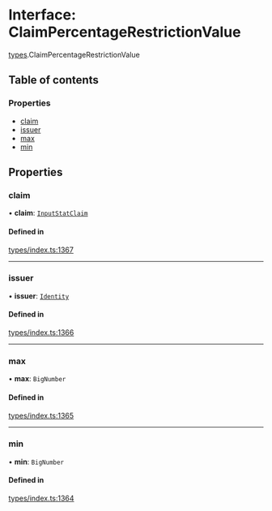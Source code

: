 # Interface: ClaimPercentageRestrictionValue

[types](../wiki/types).ClaimPercentageRestrictionValue

## Table of contents

### Properties

- [claim](../wiki/types.ClaimPercentageRestrictionValue#claim)
- [issuer](../wiki/types.ClaimPercentageRestrictionValue#issuer)
- [max](../wiki/types.ClaimPercentageRestrictionValue#max)
- [min](../wiki/types.ClaimPercentageRestrictionValue#min)

## Properties

### claim

• **claim**: [`InputStatClaim`](../wiki/types#inputstatclaim)

#### Defined in

[types/index.ts:1367](https://github.com/PolymeshAssociation/polymesh-sdk/blob/46129005/src/types/index.ts#L1367)

___

### issuer

• **issuer**: [`Identity`](../wiki/api.entities.Identity.Identity)

#### Defined in

[types/index.ts:1366](https://github.com/PolymeshAssociation/polymesh-sdk/blob/46129005/src/types/index.ts#L1366)

___

### max

• **max**: `BigNumber`

#### Defined in

[types/index.ts:1365](https://github.com/PolymeshAssociation/polymesh-sdk/blob/46129005/src/types/index.ts#L1365)

___

### min

• **min**: `BigNumber`

#### Defined in

[types/index.ts:1364](https://github.com/PolymeshAssociation/polymesh-sdk/blob/46129005/src/types/index.ts#L1364)
